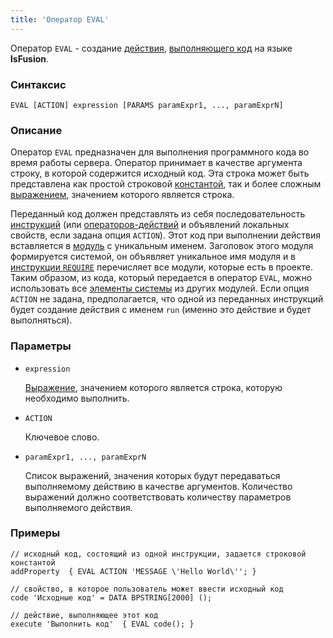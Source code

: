 ```yaml
---
title: 'Оператор EVAL'
---
```


Оператор `EVAL` - создание [действия](Actions.md), [выполняющего код](Eval_EVAL.md) на языке **lsFusion**.

### Синтаксис

    EVAL [ACTION] expression [PARAMS paramExpr1, ..., paramExprN]

### Описание

Оператор `EVAL` предназначен для выполнения программного кода во время работы сервера. Оператор принимает в качестве аргумента строку, в которой содержится исходный код. Эта строка может быть представлена как простой строковой [константой](Constant.md), так и более сложным [выражением](Expression.md), значением которого является строка.

Переданный код должен представлять из себя последовательность [инструкций](Statements.md) (или [операторов-действий](Action_operators_paradigm.md) и объявлений локальных свойств, если задана опция `ACTION`). Этот код при выполнении действия вставляется в [модуль](Modules.md) с уникальным именем. Заголовок этого модуля формируется системой, он объявляет уникальное имя модуля и в [инструкции `REQUIRE`](Module_header.md) перечисляет все модули, которые есть в проекте. Таким образом, из кода, который передается в оператор `EVAL`, можно использовать все [элементы системы](Element_identification.md) из других модулей. Если опция `ACTION` не задана, предполагается, что одной из переданных инструкций будет создание действия с именем `run` (именно это действие и будет выполняться).

### Параметры

- `expression`

    [Выражение](Expression.md), значением которого является строка, которую необходимо выполнить.

- `ACTION`

    Ключевое слово.

- `paramExpr1, ..., paramExprN`

    Список выражений, значения которых будут передаваться выполняемому действию в качестве аргументов. Количество выражений должно соответствовать количеству параметров выполняемого действия.

### Примеры

```lsf
// исходный код, состоящий из одной инструкции, задается строковой константой
addProperty  { EVAL ACTION 'MESSAGE \'Hello World\''; }  

// свойство, в которое пользователь может ввести исходный код
code 'Исходные код' = DATA BPSTRING[2000] ();

// действие, выполняющее этот код
execute 'Выполнить код'  { EVAL code(); }
```
